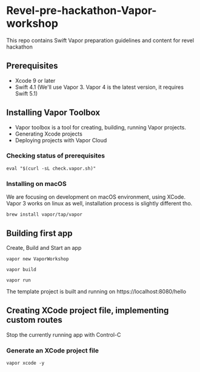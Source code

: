# Revel-pre-hackathon-Vapor-workshop
This repo contains Swift Vapor preparation guidelines and content for revel hackathon

## Prerequisites
  - Xcode 9 or later
  - Swift 4.1 (We'll use Vapor 3. Vapor 4 is the latest version, it requires Swift 5.1)

## Installing Vapor Toolbox
- Vapor toolbox is a tool for creating, building, running Vapor projects.
- Generating Xcode projects
- Deploying projects with Vapor Cloud

### Checking status of prerequisites
```
eval "$(curl -sL check.vapor.sh)"
```
### Installing on macOS
We are focusing on development on macOS environment, using XCode. Vapor 3 works on linux as well, installation process is slightly different tho.
```
brew install vapor/tap/vapor
```

## Building first app


Create, Build and Start an app
```
vapor new VaporWorkshop
```

```
vapor build
```
```
vapor run
```

The template project is built and running on https://localhost:8080/hello

## Creating XCode project file, implementing custom routes

Stop the currently running app with Control-C

### Generate an XCode project file
```
vapor xcode -y
```
